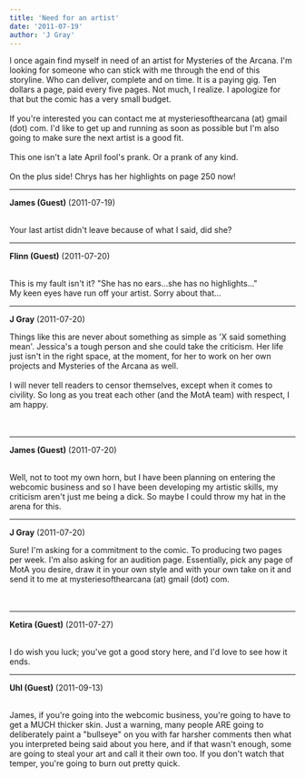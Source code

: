 ```yaml
---
title: 'Need for an artist'
date: '2011-07-19'
author: 'J Gray'
---
```


I once again find myself in need of an artist for Mysteries of the Arcana. I'm looking for someone who can stick with me through the end of this storyline. Who can deliver, complete and on time. It is a paying gig. Ten dollars a page, paid every five pages. Not much, I realize. I apologize for that but the comic has a very small budget.<br><br>If you're interested you can contact me at mysteriesofthearcana (at) gmail (dot) com. I'd like to get up and running as soon as possible but I'm also going to make sure the next artist is a good fit.<br><br>This one isn't a late April fool's prank. Or a prank of any kind.<br><br>On the plus side! Chrys has her highlights on page 250 now!<br>

---
**James (Guest)** (2011-07-19)

<br> Your last artist didn't leave because of what I said, did she?<br>

---
**Flinn (Guest)** (2011-07-20)

<br> This is my fault isn't it? "She has no ears...she has no highlights..."<br>My keen eyes have run off your artist. Sorry about that... <br>

---
**J Gray** (2011-07-20)

Things like this are never about something as simple as 'X said something mean'. Jessica's a tough person and she could take the criticism. Her life just isn't in the right space, at the moment, for her to work on her own projects and Mysteries of the Arcana as well. <br><br>I will never tell readers to censor themselves, except when it comes to civility. So long as you treat each other (and the MotA team) with respect, I am happy.<br><br><br>

---
**James (Guest)** (2011-07-20)

<br> Well, not to toot my own horn, but I have been planning on entering the webcomic business and so I have been developing my artistic skills, my criticism aren't just me being a dick. So maybe I could throw my hat in the arena for this.

---
**J Gray** (2011-07-20)

Sure! I'm asking for a commitment to the comic. To producing two pages per week. I'm also asking for an audition page. Essentially, pick any page of MotA you desire, draw it in your own style and with your own take on it and send it to me at mysteriesofthearcana (at) gmail (dot) com.<br><br><br>

---
**Ketira (Guest)** (2011-07-27)

<br> I do wish you luck; you've got a good story here, and I'd love to see how it ends.

---
**Uhl (Guest)** (2011-09-13)

<br> James, if you're going into the webcomic business, you're going to have to get a MUCH thicker skin. Just a warning, many people ARE going to deliberately paint a "bullseye" on you with far harsher comments then what you interpreted being said about you here, and if that wasn't enough, some are going to steal your art and call it their own too. If you don't watch that temper, you're going to burn out pretty quick.<br>

